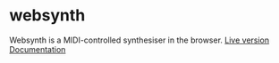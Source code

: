 # websynth

Websynth is a MIDI-controlled synthesiser in the browser.
[Live version](http://stellartux.github.io/websynth)
[Documentation](http://stellartux.github.io/websynth/docs)
